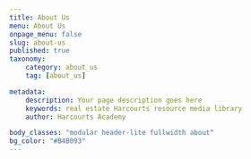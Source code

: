```yaml
---
title: About Us
menu: About Us
onpage_menu: false
slug: about-us
published: true
taxonomy:
	category: about_us
	tag: [about_us]

metadata:
    description: Your page description goes here
    keywords: real estate Harcourts resource media library
    author: Harcourts Academy

body_classes: "modular header-lite fullwidth about"
bg_color: "#B4B093"
---
```


